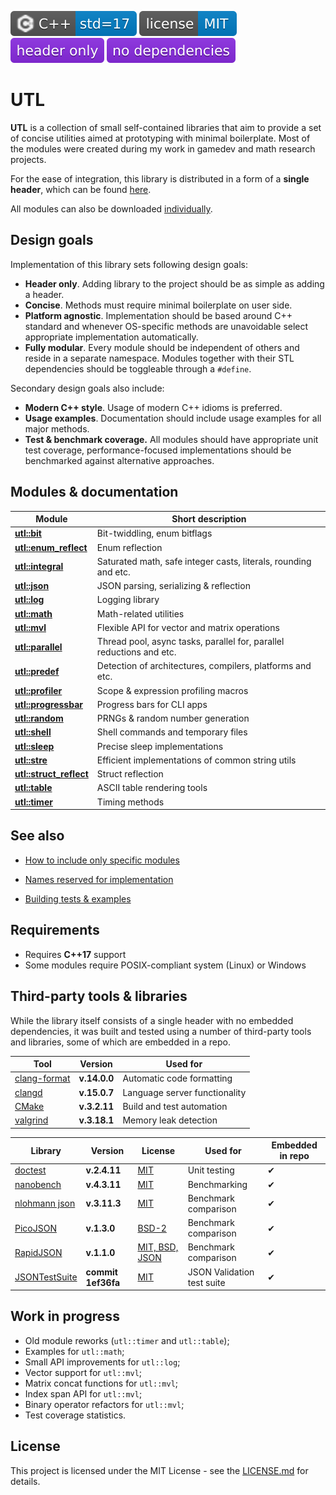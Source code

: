 [<img src ="docs/images/icon_cpp_std_17.svg">](https://en.wikipedia.org/wiki/C%2B%2B#Standardization)
[<img src ="docs/images/icon_license_mit.svg">](./LICENSE.md)
[<img src ="docs/images/icon_header_only.svg">](https://en.wikipedia.org/wiki/Header-only)
[<img src ="docs/images/icon_no_dependencies.svg">](https://github.com/DmitriBogdanov/UTL/tree/master/single_include)


# UTL

**UTL** is a collection of small self-contained libraries that aim to provide a set of concise utilities aimed at prototyping with minimal boilerplate. Most of the modules were created during my work in gamedev and math research projects.

For the ease of integration, this library is distributed in a form of a **single header**, which can be found [here](./single_include/UTL.hpp).

All modules can also be downloaded [individually](https://github.com/DmitriBogdanov/UTL/blob/master/include/UTL).

## Design goals

Implementation of this library sets following design goals:

* **Header only**. Adding library to the project should be as simple as adding a header.
* **Concise**. Methods must require minimal boilerplate on user side.
* **Platform agnostic**. Implementation should be based around C++ standard and whenever OS-specific methods are unavoidable select appropriate implementation automatically.
* **Fully modular**. Every module should be independent of others and reside in a separate namespace. Modules together with their STL dependencies should be toggleable through a `#define`.

Secondary design goals also include:

* **Modern C++ style**. Usage of modern C++ idioms is preferred.
* **Usage examples**. Documentation should include usage examples for all major methods.
* **Test & benchmark coverage.** All modules should have appropriate unit test coverage, performance-focused implementations should be benchmarked against alternative approaches.

## Modules & documentation

| Module                                                     | Short description                                                    |
| ---------------------------------------------------------- | -------------------------------------------------------------------- |
| [**utl::bit**](./docs/module_bit.md)                       | Bit-twiddling, enum bitflags                                         |
| [**utl::enum_reflect**](./docs/module_enum_reflect.md)     | Enum reflection                                                      |
| [**utl::integral**](./docs/module_integral.md)             | Saturated math, safe integer casts, literals, rounding and etc.      |
| [**utl::json**](./docs/module_json.md)                     | JSON parsing, serializing & reflection                               |
| [**utl::log**](./docs/module_log.md)                       | Logging library                                                      |
| [**utl::math**](./docs/module_math.md)                     | Math-related utilities                                               |
| [**utl::mvl**](./docs/module_mvl.md)                       | Flexible API for vector and matrix operations                        |
| [**utl::parallel**](./docs/module_parallel.md)             | Thread pool, async tasks, parallel for, parallel reductions and etc. |
| [**utl::predef**](./docs/module_predef.md)                 | Detection of architectures, compilers, platforms and etc.            |
| [**utl::profiler**](./docs/module_profiler.md)             | Scope & expression profiling macros                                  |
| [**utl::progressbar**](./docs/module_progressbar.md)       | Progress bars for CLI apps                                           |
| [**utl::random**](./docs/module_random.md)                 | PRNGs & random number generation                                     |
| [**utl::shell**](./docs/module_shell.md)                   | Shell commands and temporary files                                   |
| [**utl::sleep**](./docs/module_sleep.md)                   | Precise sleep implementations                                        |
| [**utl::stre**](./docs/module_stre.md)                     | Efficient implementations of common string utils                     |
| [**utl::struct_reflect**](./docs/module_struct_reflect.md) | Struct reflection                                                    |
| [**utl::table**](./docs/module_table.md)                   | ASCII table rendering tools                                          |
| [**utl::timer**](./docs/module_timer.md)                   | Timing methods                                                       |

## See also

* [How to include only specific modules](./docs/guide_selecting_modules.md)

* [Names reserved for implementation](./docs/guide_reserved_names.md)

* [Building tests & examples](./docs/guide_building_project.md)



## Requirements

* Requires **C++17** support
* Some modules require POSIX-compliant system (Linux) or Windows

## Third-party tools & libraries

While the library itself consists of a single header with no embedded dependencies, it was built and tested using a number of third-party tools and libraries, some of which are embedded in a repo.

| Tool                                                         | Version      | Used for                      |
| ------------------------------------------------------------ | ------------ | ----------------------------- |
| [clang-format](https://clang.llvm.org/docs/ClangFormat.html) | **v.14.0.0** | Automatic code formatting     |
| [clangd](https://clangd.llvm.org)                            | **v.15.0.7** | Language server functionality |
| [CMake](https://cmake.org)                                   | **v.3.2.11** | Build and test automation     |
| [valgrind](https://valgrind.org)                             | **v.3.18.1** | Memory leak detection         |

| Library                                                | Version            | License                                                                        | Used for                   | Embedded in repo |
| ------------------------------------------------------ | ------------------ | ------------------------------------------------------------------------------ | -------------------------- | ---------------- |
| [doctest](https://github.com/doctest/doctest)          | **v.2.4.11**       | [MIT](https://github.com/doctest/doctest/blob/master/LICENSE.txt)              | Unit testing               | ✔                |
| [nanobench](https://github.com/martinus/nanobench)     | **v.4.3.11**       | [MIT](https://github.com/martinus/nanobench/blob/master/LICENSE)               | Benchmarking               | ✔                |
| [nlohmann json](https://github.com/nlohmann/json)      | **v.3.11.3**       | [MIT](https://github.com/nlohmann/json/blob/develop/LICENSE.MIT)               | Benchmark comparison       | ✔                |
| [PicoJSON](https://github.com/kazuho/picojson)         | **v.1.3.0**        | [BSD-2](https://github.com/kazuho/picojson/blob/master/LICENSE)                | Benchmark comparison       | ✔                |
| [RapidJSON](https://github.com/Tencent/rapidjson)      | **v.1.1.0**        | [MIT, BSD, JSON](https://github.com/Tencent/rapidjson/blob/master/license.txt) | Benchmark comparison       | ✔                |
| [JSONTestSuite](https://github.com/nst/JSONTestSuite/) | **commit 1ef36fa** | [MIT](https://github.com/nst/JSONTestSuite/blob/master/LICENSE)                | JSON Validation test suite | ✔                |

## Work in progress

* Old module reworks (`utl::timer` and `utl::table`);
* Examples for `utl::math`;
* Small API improvements for `utl::log`;
* Vector support for `utl::mvl`;
* Matrix concat functions for `utl::mvl`;
* Index span API for `utl::mvl`;
* Binary operator refactors for `utl::mvl`;
* Test coverage statistics.

## License

This project is licensed under the MIT License - see the [LICENSE.md](./LICENSE.md) for details.
